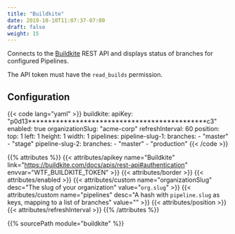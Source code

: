 ```yaml
---
title: "Buildkite"
date: 2019-10-10T11:07:37-07:00
draft: false
weight: 15
---
```


Connects to the [Buildkite](https://buildkite.com) REST API and displays status of branches for configured Pipelines.

The API token must have the `read_builds` permission.

## Configuration

{{< code lang="yaml" >}}
buildkite:
  apiKey: "p0d13*********************************************c3"
  enabled: true
  organizationSlug: "acme-corp"
  refreshInterval: 60
  position:
    top: 1
    left: 1
    height: 1
    width: 1
  pipelines:
    pipeline-slug-1:
      branches:
        - "master"
        - "stage"
    pipeline-slug-2:
      branches:
        - "master"
        - "production"
{{< /code >}}

{{% attributes %}}
  {{< attributes/apikey name="Buildkite" link="https://buildkite.com/docs/apis/rest-api#authentication" envvar="WTF_BUILDKITE_TOKEN" >}}
  {{< attributes/border >}}
  {{< attributes/enabled >}}
  {{< attributes/custom name="organizationSlug" desc="The slug of your organization" value="`org.slug`" >}}
  {{< attributes/custom name="pipelines" desc="A hash with `pipeline.slug` as keys, mapping to a list of branches" value="" >}}
  {{< attributes/position >}}
  {{< attributes/refreshInterval >}}
{{% /attributes %}}

{{% sourcePath module="buildkite" %}}
